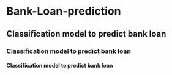 # Bank-Loan-prediction 
## Classification model to predict bank loan
### Classification model to predict bank loan
#### Classification model to predict bank loan
